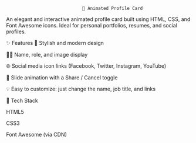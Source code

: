                                  🌟 Animated Profile Card
An elegant and interactive animated profile card built using HTML, CSS, and Font Awesome icons. Ideal for personal portfolios, resumes, and social profiles.

<!-- Replace with actual preview or demo GIF if hosted -->

✨ Features
🎨 Stylish and modern design

🧑‍💼 Name, role, and image display

🌐 Social media icon links (Facebook, Twitter, Instagram, YouTube)

🧊 Slide animation with a Share / Cancel toggle

💡 Easy to customize: just change the name, job title, and links

🚀 Tech Stack

HTML5

CSS3

Font Awesome (via CDN)
